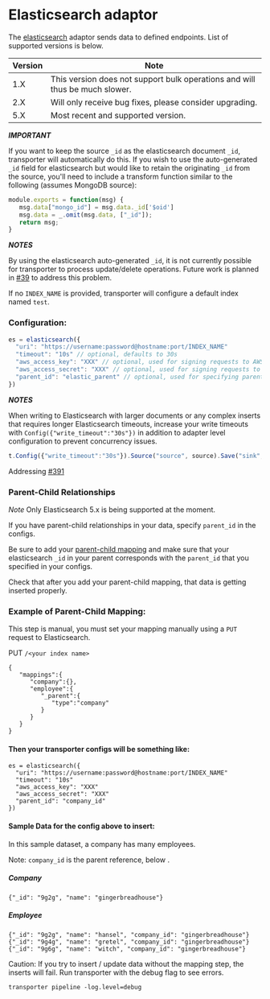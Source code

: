 # Elasticsearch adaptor

The [elasticsearch](https://www.elastic.co/) adaptor sends data to defined endpoints. List of
supported versions is below.

| Version | Note |
| --- | --- |
| 1.X | This version does not support bulk operations and will thus be much slower. |
| 2.X | Will only receive bug fixes, please consider upgrading. |
| 5.X | Most recent and supported version. |

***IMPORTANT***

If you want to keep the source `_id` as the elasticsearch document `_id`, transporter will
automatically do this. If you wish to use the auto-generated `_id` field for elasticsearch but would
like to retain the originating `_id` from the source, you'll need to include a transform function
similar to the following (assumes MongoDB source):

```javascript
module.exports = function(msg) {
   msg.data["mongo_id"] = msg.data._id['$oid']
   msg.data = _.omit(msg.data, ["_id"]);
   return msg;
}
```

***NOTES***

By using the elasticsearch auto-generated `_id`, it is not currently possible for transporter to
process update/delete operations. Future work is planned in [#39](https://github.com/compose/transporter/issues/39)
to address this problem.

If no `INDEX_NAME` is provided, transporter will configure a default index named `test`.

### Configuration:
```javascript
es = elasticsearch({
  "uri": "https://username:password@hostname:port/INDEX_NAME"
  "timeout": "10s" // optional, defaults to 30s
  "aws_access_key": "XXX" // optional, used for signing requests to AWS Elasticsearch service
  "aws_access_secret": "XXX" // optional, used for signing requests to AWS Elasticsearch service
  "parent_id": "elastic_parent" // optional, used for specifying parent-child relationships
})
```

***NOTES***

When writing to Elasticsearch with larger documents or any complex inserts that requires longer Elasticsearch timeouts, increase your write timeouts with `Config({"write_timeout":"30s"})` in addition to adapter level configuration to prevent concurrency issues.

```javascript
t.Config({"write_timeout":"30s"}).Source("source", source).Save("sink", sink)
```

Addressing [#391](https://github.com/compose/transporter/issues/391)

### Parent-Child Relationships

*Note*
Only Elasticsearch 5.x is being supported at the moment.

If you have parent-child relationships in your data, specify `parent_id` in the configs.

Be sure to add your [parent-child mapping](https://www.elastic.co/guide/en/elasticsearch/guide/current/parent-child-mapping.html) and make sure that your elasticsearch `_id` in your parent corresponds with the `parent_id` that you specified in your configs.

Check that after you add your parent-child mapping, that data is getting inserted properly.

### Example of Parent-Child Mapping:

This step is manual, you must set your mapping manually using a `PUT` request to Elasticsearch.

PUT `/<your index name>`

```
{
   "mappings":{
      "company":{},
      "employee":{
         "_parent":{
            "type":"company"
         }
      }
   }
}
```

#### Then your transporter configs will be something like:

```
es = elasticsearch({
  "uri": "https://username:password@hostname:port/INDEX_NAME"
  "timeout": "10s"
  "aws_access_key": "XXX"
  "aws_access_secret": "XXX"
  "parent_id": "company_id"
})
```

#### Sample Data for the config above to insert:

In this sample dataset, a company has many employees.

Note: `company_id` is the parent reference, below .

##### Company

```
{"_id": "9g2g", "name": "gingerbreadhouse"}
```

##### Employee

```
{"_id": "9g2g", "name": "hansel", "company_id": "gingerbreadhouse"}
{"_id": "9g4g", "name": "gretel", "company_id": "gingerbreadhouse"}
{"_id": "9g6g", "name": "witch", "company_id": "gingerbreadhouse"}
```

Caution: If you try to insert / update data without the mapping step, the inserts will fail. Run transporter with the debug flag to see errors.

`transporter pipeline -log.level=debug`


